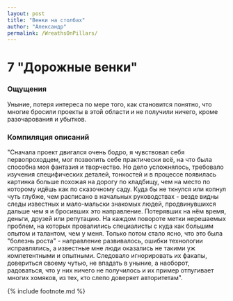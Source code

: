 ```yaml
---
layout: post
title: "Венки на столбах"
author: "Александр"
permalink: /WreathsOnPillars/
---
```


# 7 "Дорожные венки"

### Ощущения
Уныние, потеря интереса по мере того, как становится понятно, что многие бросили проекты в этой области и не получили ничего, кроме разочарования и убытков.

### Компиляция описаний
"Сначала проект двигался очень бодро, я чувствовал себя первопроходцем, мог позволить себе практически всё, на что была способна моя фантазия и творчество. Но дело усложнялось, требовало изучения специфических деталей, тонкостей и в процессе появилась картинка больше похожая на дорогу по кладбищу, чем на место по которому идёшь как по сказочному саду. Куда бы не ткнулся или копнул чуть глубже, чем расписано в начальных руководствах - везде видны следы известных и мало-мальски знакомых людей, продвинувшихся дальше чем я и бросивших это направление. Потерявших на нём время, деньги, друзей или репутацию. На каждом повороте метки нерешаемых проблем, на которых провалились специалисты с куда как большим опытом и талантом, чем у меня. Только потом стало ясно, что это была "болезнь роста" - направление развивалось, ошибки технологии исправлялись, а известные мне люди оказались не такими уж компетентными и опытными. Следовало игнорировать их факапы, довериться своему чутью, не впадать в уныние, а наоборот, радоваться, что у них ничего не получилось и их пример отпугивает многих хомяков, из тех, кто слепо доверяет авторитетам".

{% include footnote.md %}
